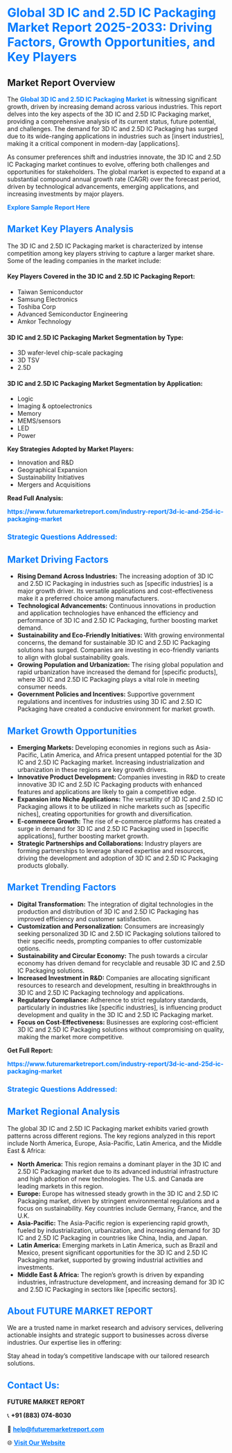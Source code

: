 <h1 style="color: #007BFF;">Global 3D IC and 2.5D IC Packaging Market Report 2025-2033: Driving Factors, Growth Opportunities, and Key Players</h1>

<section id="overview">
<h2>Market Report Overview</h2>
<p>The <a href="https://www.futuremarketreport.com/industry-report/3d-ic-and-25d-ic-packaging-market" style="color: #007BFF; text-decoration: none;"><strong>Global 3D IC and 2.5D IC Packaging Market</strong></a> is witnessing significant growth, driven by increasing demand across various industries. This report delves into the key aspects of the 3D IC and 2.5D IC Packaging market, providing a comprehensive analysis of its current status, future potential, and challenges. The demand for 3D IC and 2.5D IC Packaging has surged due to its wide-ranging applications in industries such as [insert industries], making it a critical component in modern-day [applications].</p>
<p>As consumer preferences shift and industries innovate, the 3D IC and 2.5D IC Packaging market continues to evolve, offering both challenges and opportunities for stakeholders. The global market is expected to expand at a substantial compound annual growth rate (CAGR) over the forecast period, driven by technological advancements, emerging applications, and increasing investments by major players.</p>
</section>

<section id="overview">
<p><a href="https://www.futuremarketreport.com/request-sample/reportId=48435" style="color: #007BFF; text-decoration: none;"><strong>Explore Sample Report Here</strong></a></p>
</section>

<section id="key-players">
<h2 style="color: #007BFF;">Market Key Players Analysis</h2>
<p>The 3D IC and 2.5D IC Packaging market is characterized by intense competition among key players striving to capture a larger market share. Some of the leading companies in the market include:</p>
<h4>Key Players Covered in the 3D IC and 2.5D IC Packaging Report:</h4>
<ul><li>Taiwan Semiconductor</li><li>Samsung Electronics</li><li>Toshiba Corp</li><li>Advanced Semiconductor Engineering</li><li>Amkor Technology</li></ul>
<h4>3D IC and 2.5D IC Packaging Market Segmentation by Type:</h4>
<ul><li>3D wafer-level chip-scale packaging</li><li>3D TSV</li><li>2.5D</li></ul>

<h4>3D IC and 2.5D IC Packaging Market Segmentation by Application:</h4>
<ul><li>Logic</li><li>Imaging &amp; optoelectronics</li><li>Memory</li><li>MEMS/sensors</li><li>LED</li><li>Power</li></ul>
<p><strong>Key Strategies Adopted by Market Players:</strong></p>
<ul>
<li>Innovation and R&D</li>
<li>Geographical Expansion</li>
<li>Sustainability Initiatives</li>
<li>Mergers and Acquisitions</li>
</ul>
</section>

<section>
<p><strong>Read Full Analysis: </strong></p><a href="https://www.futuremarketreport.com/industry-report/3d-ic-and-25d-ic-packaging-market" style="color: #007BFF; text-decoration: none;"><strong>https://www.futuremarketreport.com/industry-report/3d-ic-and-25d-ic-packaging-market</strong></a>
<h3 style="color: #007BFF;">Strategic Questions Addressed:</h3>
</section>

<section id="driving-factors">
<h2 style="color: #007BFF;">Market Driving Factors</h2>
<ul>
<li><strong>Rising Demand Across Industries:</strong> The increasing adoption of 3D IC and 2.5D IC Packaging in industries such as [specific industries] is a major growth driver. Its versatile applications and cost-effectiveness make it a preferred choice among manufacturers.</li>
<li><strong>Technological Advancements:</strong> Continuous innovations in production and application technologies have enhanced the efficiency and performance of 3D IC and 2.5D IC Packaging, further boosting market demand.</li>
<li><strong>Sustainability and Eco-Friendly Initiatives:</strong> With growing environmental concerns, the demand for sustainable 3D IC and 2.5D IC Packaging solutions has surged. Companies are investing in eco-friendly variants to align with global sustainability goals.</li>
<li><strong>Growing Population and Urbanization:</strong> The rising global population and rapid urbanization have increased the demand for [specific products], where 3D IC and 2.5D IC Packaging plays a vital role in meeting consumer needs.</li>
<li><strong>Government Policies and Incentives:</strong> Supportive government regulations and incentives for industries using 3D IC and 2.5D IC Packaging have created a conducive environment for market growth.</li>
</ul>
</section>

<section id="growth-opportunities">
<h2 style="color: #007BFF;">Market Growth Opportunities</h2>
<ul>
<li><strong>Emerging Markets:</strong> Developing economies in regions such as Asia-Pacific, Latin America, and Africa present untapped potential for the 3D IC and 2.5D IC Packaging market. Increasing industrialization and urbanization in these regions are key growth drivers.</li>
<li><strong>Innovative Product Development:</strong> Companies investing in R&D to create innovative 3D IC and 2.5D IC Packaging products with enhanced features and applications are likely to gain a competitive edge.</li>
<li><strong>Expansion into Niche Applications:</strong> The versatility of 3D IC and 2.5D IC Packaging allows it to be utilized in niche markets such as [specific niches], creating opportunities for growth and diversification.</li>
<li><strong>E-commerce Growth:</strong> The rise of e-commerce platforms has created a surge in demand for 3D IC and 2.5D IC Packaging used in [specific applications], further boosting market growth.</li>
<li><strong>Strategic Partnerships and Collaborations:</strong> Industry players are forming partnerships to leverage shared expertise and resources, driving the development and adoption of 3D IC and 2.5D IC Packaging products globally.</li>
</ul>
</section>

<section id="trending-factors">
<h2 style="color: #007BFF;">Market Trending Factors</h2>
<ul>
<li><strong>Digital Transformation:</strong> The integration of digital technologies in the production and distribution of 3D IC and 2.5D IC Packaging has improved efficiency and customer satisfaction.</li>
<li><strong>Customization and Personalization:</strong> Consumers are increasingly seeking personalized 3D IC and 2.5D IC Packaging solutions tailored to their specific needs, prompting companies to offer customizable options.</li>
<li><strong>Sustainability and Circular Economy:</strong> The push towards a circular economy has driven demand for recyclable and reusable 3D IC and 2.5D IC Packaging solutions.</li>
<li><strong>Increased Investment in R&D:</strong> Companies are allocating significant resources to research and development, resulting in breakthroughs in 3D IC and 2.5D IC Packaging technology and applications.</li>
<li><strong>Regulatory Compliance:</strong> Adherence to strict regulatory standards, particularly in industries like [specific industries], is influencing product development and quality in the 3D IC and 2.5D IC Packaging market.</li>
<li><strong>Focus on Cost-Effectiveness:</strong> Businesses are exploring cost-efficient 3D IC and 2.5D IC Packaging solutions without compromising on quality, making the market more competitive.</li>
</ul>
</section>

<section>
<p><strong>Get Full Report: </strong></p><a href="https://www.futuremarketreport.com/industry-report/3d-ic-and-25d-ic-packaging-market" style="color: #007BFF; text-decoration: none;"><strong>https://www.futuremarketreport.com/industry-report/3d-ic-and-25d-ic-packaging-market</strong></a>
<h3 style="color: #007BFF;">Strategic Questions Addressed:</h3>
</section>


<section id="regional-analysis">
<h2 style="color: #007BFF;">Market Regional Analysis</h2>
<p>The global 3D IC and 2.5D IC Packaging market exhibits varied growth patterns across different regions. The key regions analyzed in this report include North America, Europe, Asia-Pacific, Latin America, and the Middle East & Africa:</p>
<ul>
<li><strong>North America:</strong> This region remains a dominant player in the 3D IC and 2.5D IC Packaging market due to its advanced industrial infrastructure and high adoption of new technologies. The U.S. and Canada are leading markets in this region.</li>
<li><strong>Europe:</strong> Europe has witnessed steady growth in the 3D IC and 2.5D IC Packaging market, driven by stringent environmental regulations and a focus on sustainability. Key countries include Germany, France, and the U.K.</li>
<li><strong>Asia-Pacific:</strong> The Asia-Pacific region is experiencing rapid growth, fueled by industrialization, urbanization, and increasing demand for 3D IC and 2.5D IC Packaging in countries like China, India, and Japan.</li>
<li><strong>Latin America:</strong> Emerging markets in Latin America, such as Brazil and Mexico, present significant opportunities for the 3D IC and 2.5D IC Packaging market, supported by growing industrial activities and investments.</li>
<li><strong>Middle East & Africa:</strong> The region’s growth is driven by expanding industries, infrastructure development, and increasing demand for 3D IC and 2.5D IC Packaging in sectors like [specific sectors].</li>
</ul>
</section>

<footer>
<h2 style="color: #007BFF;">About FUTURE MARKET REPORT</h2>
<p>We are a trusted name in market research and advisory services, delivering actionable insights and strategic support to businesses across diverse industries. Our expertise lies in offering:</p>

<p>Stay ahead in today’s competitive landscape with our tailored research solutions.</p>

<h2 style="color: #007BFF;">Contact Us:</h2>
<p><strong>FUTURE MARKET REPORT</strong></p>
<p>📞 <strong>+91 (883) 074-8030</strong></p>
<p>📧 <strong><a href="mailto:help@futuremarketreport.com" style="color: #007BFF;">help@futuremarketreport.com</a></strong></p>
<p>🌐 <strong><a href="https://www.futuremarketreport.com/" style="color: #007BFF;">Visit Our Website</a></strong></p>
</footer>